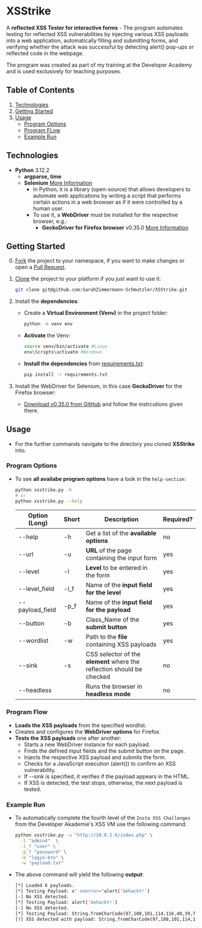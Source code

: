 # XSStrike

A **reflected XSS Tester for interactive forms** - The program automates testing for reflected XSS vulnerabilities by injecting various XSS payloads into a web application, automatically filling and submitting forms, and verifying whether the attack was successful by detecting alert() pop-ups or reflected code in the webpage.  

The program was created as part of my training at the Developer Academy and is used exclusively for teaching purposes.  

## Table of Contents

1. [Technologies](#technologies)
1. [Getting Started](#getting-started)
1. [Usage](#usage)
   * [Program Options](#program-options)
   * [Program FLow](#program-flow)
   * [Example Run](#example-run)

## Technologies

* **Python** 3.12.2
  * **argparse, time**
  * **Selenium** [More Information](https://selenium-python.readthedocs.io/)
    * In Python, it is a library (open-source) that allows developers to automate web applications by writing a script that performs certain actions in a web browser as if it were controlled by a human user.
    * To use it, a **WebDriver** must be installed for the respective browser, e.g.:
      * **GeckoDriver for Firefox browser** v0.35.0 [More Information](https://github.com/mozilla/geckodriver)

## Getting Started

0) [Fork](https://docs.github.com/de/pull-requests/collaborating-with-pull-requests/working-with-forks/fork-a-repo) the project to your namespace, if you want to make changes or open a [Pull Request](https://docs.github.com/de/pull-requests/collaborating-with-pull-requests/proposing-changes-to-your-work-with-pull-requests/about-pull-requests).

1. [Clone](https://docs.github.com/en/repositories/creating-and-managing-repositories/cloning-a-repository) the project to your platform if you just want to use it:

    ```bash
    git clone git@github.com:SarahZimmermann-Schmutzler/XSStrike.git
    ```

1. Install the **dependencies**:
   * Create a **Virtual Environment (Venv)** in the project folder:

      ```bash
      python -m venv env
      ```

   * **Activate** the Venv:

      ```bash
      source venv/bin/activate #Linux
      env\Scripts\activate #Windows
      ```

   * **Install the dependencies** from [requirements.txt](./requirements.txt):

      ```bash
      pip install -r requirements.txt
      ```

1. Install the WebDriver for Selenium, in this case **GeckoDriver** for the Firefox browser:
     * [Download v0.35.0 from GitHub](https://github.com/mozilla/geckodriver/releases) and follow the instrcutions given there.

## Usage

* For the further commands navigate to the directory you cloned **XSStrike** into.

### Program Options

* To see **all availabe program options** have a look in the `help-section`:

    ```bash
    python xsstrike.py -h
    # or
    python xsstrike.py --help
    ```

  | Option (Long) | Short | Description | Required? |
  | ------------- | ----- | ----------- | --------- |
  | --help | -h | Get a list of the **available options** | no |
  | --url | -u | **URL** of the page containing the input form | yes |
  | --level | -l | **Level** to be entered in the form | yes |
  | --level_field | -l_f | Name of the **input field for the level** | yes |
  | --payload_field | -p_f | Name of the **input field for the payload** | yes |
  | --button | -b | Class_Name of the **submit button** | yes |
  | --wordlist | -w | Path to the **file** containing XSS payloads | yes |
  | --sink | -s | CSS selector of the **element** where the reflection should be checked | no |
  | --headless |  | Runs the browser in **headless mode** | no |

### Program Flow

* **Loads the XSS payloads** from the specified wordlist.
* Creates and configures the **WebDriver options** for Firefox.
* **Tests the XSS payloads** one after another:
  * Starts a new WebDriver instance for each payload.
  * Finds the defined input fields and the submit button on the page.
  * Injects the respective XSS payload and submits the form.
  * Checks for a JavaScript execution (alert()) to confirm an XSS vulnerability.
  * If --sink is specified, it verifies if the payload appears in the HTML.
  * If XSS is detected, the test stops, otherwise, the next payload is tested.

### Example Run

* To automatically complete the fourth level of the `Insta XSS Challenges` from the Developer Akademie's XSS VM use the following command:

  ```bash
  python xsstrike.py -u "http://10.0.2.6/index.php" \
    -l "admin4"  \
    -l_f "user" \
    -p_f "password" \
    -b "login-btn" \
    -w "payload.txt"
  ```

* The above command will yield the following **output**:

  ```bash
  [*] Loaded 6 payloads.
  [*] Testing Payload: x" onerror="alert('Gehackt!')
  [-] No XSS detected.
  [*] Testing Payload: alert('Gehackt!')
  [-] No XSS detected.
  [*] Testing Payload: String.fromCharCode(97,108,101,114,116,40,39,71,101,104,97,99,107,116,33,39,41)
  [!] XSS detected with payload: String.fromCharCode(97,108,101,114,116,40,39,71,101,104,97,99,107,116,33,39,41)
  ```
